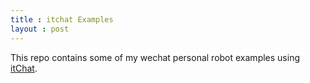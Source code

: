 ```yaml
---
title : itchat Examples
layout : post
---
```


This repo contains some of my wechat personal robot examples using [itChat](https://github.com/littlecodersh/ItChat).
